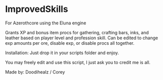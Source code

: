 # ImprovedSkills
For Azerothcore using the Eluna engine

Grants XP and bonus item procs for gathering, crafting bars, inks, and leather based on player level and profession skill.
Can be edited to change exp amounts per ore, disable exp, or disable procs all together.

Installation:
Just drop it in your scripts folder and enjoy.

You may freely edit and use this script, I just ask you to credit me is all.

Made by:
Doodihealz / Corey
